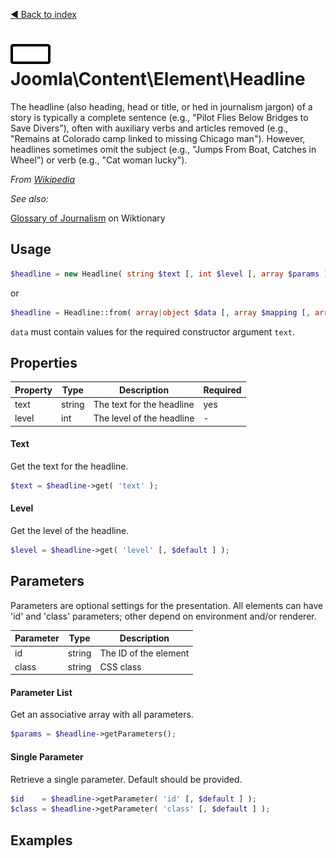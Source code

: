[◄ Back to index](index.md)
# ![Headline icon](docs/assets/undefined.svg) Joomla\Content\Element\Headline

The headline (also heading, head or title, or hed in journalism jargon) of a story is typically a complete sentence
(e.g., "Pilot Flies Below Bridges to Save Divers"), often with auxiliary verbs and articles removed (e.g., "Remains
at Colorado camp linked to missing Chicago man"). However, headlines sometimes omit the subject (e.g., "Jumps From
Boat, Catches in Wheel") or verb (e.g., "Cat woman lucky").

_From [Wikipedia](https://en.wikipedia.org/wiki/News_style#Headline)_

_See also:_

[Glossary of Journalism](https://en.wiktionary.org/wiki/Appendix:Glossary_of_journalism#Article_components) on Wiktionary

## Usage

```php
$headline = new Headline( string $text [, int $level [, array $params ] ] );
```

or

```php
$headline = Headline::from( array|object $data [, array $mapping [, array $params ] ] );
```

`data` must contain values for the required constructor argument `text`.

## Properties

Property | Type   | Description  | Required
-------- | ------ | ------------ | ----
text | string | The text for the headline | yes
level | int | The level of the headline | -

#### Text

Get the text for the headline.



```php
$text = $headline->get( 'text' );
```

#### Level

Get the level of the headline.



```php
$level = $headline->get( 'level' [, $default ] );
```

## Parameters

Parameters are optional settings for the presentation.
All elements can have 'id' and 'class' parameters; other depend on environment 
and/or renderer.

Parameter | Type   | Description
--------- | ------ | -----------
id        | string | The ID of the element
class     | string | CSS class

#### Parameter List

Get an associative array with all parameters.

```php
$params = $headline->getParameters();
```

#### Single Parameter

Retrieve a single parameter. Default should be provided.

```php
$id    = $headline->getParameter( 'id' [, $default ] );
$class = $headline->getParameter( 'class' [, $default ] );
```

## Examples

